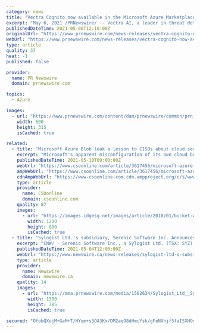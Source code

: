 ```yaml
---
category: news
title: "Vectra Cognito now available in the Microsoft Azure Marketplace"
excerpt: "May 6, 2021 /PRNewswire/ -- Vectra AI, a leader in threat detection and response, today announced the availability of its Cognito platform in the Microsoft Azure Marketplace, an online store ..."
publishedDateTime: 2021-05-06T12:10:00Z
originalUrl: "https://www.prnewswire.com/news-releases/vectra-cognito-now-available-in-the-microsoft-azure-marketplace-301285443.html"
webUrl: "https://www.prnewswire.com/news-releases/vectra-cognito-now-available-in-the-microsoft-azure-marketplace-301285443.html"
type: article
quality: 37
heat: -1
published: false

provider:
  name: PR Newswire
  domain: prnewswire.com

topics:
  - Azure

images:
  - url: "https://www.prnewswire.com/content/dam/prnewswire/common/prn_facebook_sharing_logo.jpg"
    width: 600
    height: 315
    isCached: true

related:
  - title: "Microsoft Azure Blob leak a lesson to CISOs about cloud security responsibility"
    excerpt: "Microsoft's apparent misconfiguration of its own cloud bucket exposed third-party intellectual property. Here are the takeaways for CISOs."
    publishedDateTime: 2021-05-10T09:00:00Z
    webUrl: "https://www.csoonline.com/article/3617456/microsoft-azure-blob-leak-a-lesson-to-cisos-about-cloud-security-responsibility.html"
    ampWebUrl: "https://www.csoonline.com/article/3617456/microsoft-azure-blob-leak-a-lesson-to-cisos-about-cloud-security-responsibility.amp.html"
    cdnAmpWebUrl: "https://www-csoonline-com.cdn.ampproject.org/c/s/www.csoonline.com/article/3617456/microsoft-azure-blob-leak-a-lesson-to-cisos-about-cloud-security-responsibility.amp.html"
    type: article
    provider:
      name: CSOonline
      domain: csoonline.com
    quality: 87
    images:
      - url: "https://images.idgesg.net/images/article/2018/01/bucket-with-holes_breach_security_vulnerability-100747428-large.jpg"
        width: 1200
        height: 800
        isCached: true
  - title: "Sylogist Ltd.'s subsidiary, Serenic Software Inc. Announces Release for Microsoft Cloud"
    excerpt: "CNW/ - Serenic Software Inc., a Sylogist Ltd. (TSX: SYZ) (\"Sylogist\") company, a leading provider of comprehensive enterprise resource planning"
    publishedDateTime: 2021-05-04T12:00:00Z
    webUrl: "https://www.newswire.ca/news-releases/sylogist-ltd-s-subsidiary-serenic-software-inc-announces-release-for-microsoft-cloud-807067261.html"
    type: article
    provider:
      name: Newswire
      domain: newswire.ca
    quality: 14
    images:
      - url: "https://mma.prnewswire.com/media/1502634/Sylogist_Ltd__Sylogist_Ltd__s_subsidiary__Serenic_Software_Inc_.jpg?p=facebook"
        width: 1500
        height: 785
        isCached: true

secured: "OfobQXojM+GaM+T/HYqm+s3OA3Kx/DM2aqO8dHmcYsk/gFeNXhjf5faISXHOyyWJ2z2xZKjL+X2m7iepVycsah2Ib1ugYIUyZZRwA5qd5nTD+wK6yeVIueFmlEBDOqEQukSr6AdnUtik95hfUAjFevCM3WIRaI9r6SgG/ONRNeWX+aZXsdMI9oV6M3+PEczJ0J4ifSt9A2db74GdRT6yJQYcvmi0sXtCuDpiJBKAD26HqLZegsGydVFRiXMjzrE25JjAmG99HJcp3atLkVKUEzPjeN6l1N4JR0S3q2TecWxf/fI7wqpzz2MSvOmPAEnpe+ZxLbM0Ef4AHpVHTPyivsIbmzHXD6A/IzDatBOTboE=;7tPwr1xyh/Ts4G0GdOfJwQ=="
---
```


